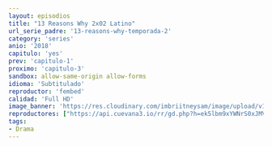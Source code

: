 ```yaml
---
layout: episodios
title: "13 Reasons Why 2x02 Latino"
url_serie_padre: '13-reasons-why-temporada-2'
category: 'series'
anio: '2018'
capitulo: 'yes'
prev: 'capitulo-1'
proximo: 'capitulo-3'
sandbox: allow-same-origin allow-forms
idioma: 'Subtitulado'
reproductor: 'fembed'
calidad: 'Full HD'
image_banner: 'https://res.cloudinary.com/imbriitneysam/image/upload/v1546545022/reason2-banner-min.jpg'
reproductores: ["https://api.cuevana3.io/rr/gd.php?h=ek5lbm9xYWNrS0xJMVp5b21KREk0dFBLbjVkaHhkRGdrOG1jbnBpUnhhS1YzR09WWnJmT3ZaRzhkbnRncFpQaXFMYXFaWWkyMU5mVG5LYVRwTVNyck51U3FadVkyUT09"]
tags:
- Drama
---
```











